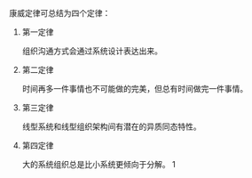 康威定律可总结为四个定律：

1. 第一定律

    组织沟通方式会通过系统设计表达出来。


2. 第二定律

    时间再多一件事情也不可能做的完美，但总有时间做完一件事情。

3. 第三定律

    线型系统和线型组织架构间有潜在的异质同态特性。

4. 第四定律

    大的系统组织总是比小系统更倾向于分解。 1

